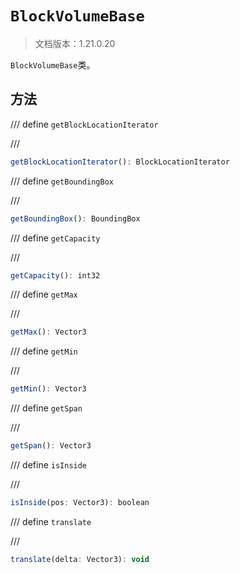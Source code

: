 # `BlockVolumeBase`

> 文档版本：1.21.0.20

`BlockVolumeBase`类。

## 方法

/// define
`getBlockLocationIterator`


///

```js
getBlockLocationIterator(): BlockLocationIterator
```


/// define
`getBoundingBox`


///

```js
getBoundingBox(): BoundingBox
```


/// define
`getCapacity`


///

```js
getCapacity(): int32
```


/// define
`getMax`


///

```js
getMax(): Vector3
```


/// define
`getMin`


///

```js
getMin(): Vector3
```


/// define
`getSpan`


///

```js
getSpan(): Vector3
```


/// define
`isInside`


///

```js
isInside(pos: Vector3): boolean
```


/// define
`translate`


///

```js
translate(delta: Vector3): void
```

